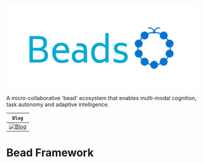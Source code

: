 <div align="center">
  <img src="images/beads-logo.jpeg">
</div>


A micro-collaborative 'bead' ecosystem that enables multi-modal cognition, task autonomy and adaptive intelligence.

| **`Blog`**                                                                          |
|-------------------------------------------------------------------------------------|
| [![Blog](https://img.shields.io/badge/Quick-Read-blue)](https://xipher19.github.io) |

# Bead Framework
